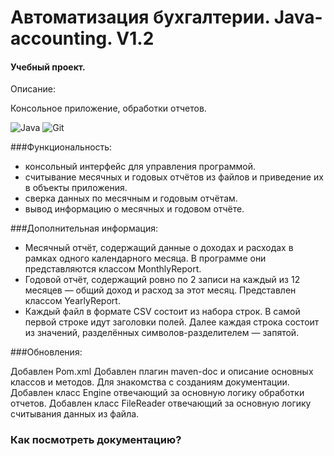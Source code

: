 # Автоматизация бухгалтерии. Java-accounting. V1.2
#### Учебный проект.

Описание:

Консольное приложение, обработки отчетов.

![Java](https://img.shields.io/badge/-Java-green) ![Git](https://badgen.net/badge/icon/github?icon=github&label)


###Функциональность:
* консольный интерфейс для управления программой.
* считывание месячных и годовых отчётов из файлов и приведение их в объекты приложения.
* сверка данных по месячным и годовым отчётам.
* вывод информацию о месячных и годовом отчёте.

###Дополнительная информация:

* Месячный отчёт, содержащий данные о доходах и расходах в рамках одного календарного месяца. В программе они представляются классом MonthlyReport.
* Годовой отчёт, содержащий ровно по 2 записи на каждый из 12 месяцев — общий доход и расход за этот месяц. Представлен классом YearlyReport.
* Каждый файл в формате CSV состоит из набора строк. В самой первой строке идут заголовки полей. Далее каждая строка состоит из значений, разделённых символов-разделителем — запятой.

###Обновления:

Добавлен Pom.xml
Добавлен плагин maven-doc и описание основных классов и методов. Для знакомства с созданиям документации.
Добавлен класс Engine отвечающий за основную логику обработки отчетов.
Добавлен класс FileReader отвечающий за основную логику cчитывания данных из файла.


### Как посмотреть документацию?
